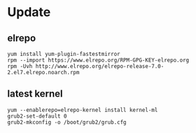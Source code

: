 # Update


## elrepo
```
yum install yum-plugin-fastestmirror
rpm --import https://www.elrepo.org/RPM-GPG-KEY-elrepo.org
rpm -Uvh http://www.elrepo.org/elrepo-release-7.0-2.el7.elrepo.noarch.rpm
```

## latest kernel
```
yum --enablerepo=elrepo-kernel install kernel-ml
grub2-set-default 0
grub2-mkconfig -o /boot/grub2/grub.cfg
```
